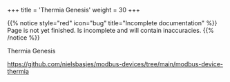 +++
title = 'Thermia Genesis'
weight = 30
+++

{{% notice style="red" icon="bug" title="Incomplete documentation" %}}
Page is not yet finished. Is incomplete and will contain inaccuracies.
{{% /notice %}}

Thermia Genesis

https://github.com/nielsbasjes/modbus-devices/tree/main/modbus-device-thermia